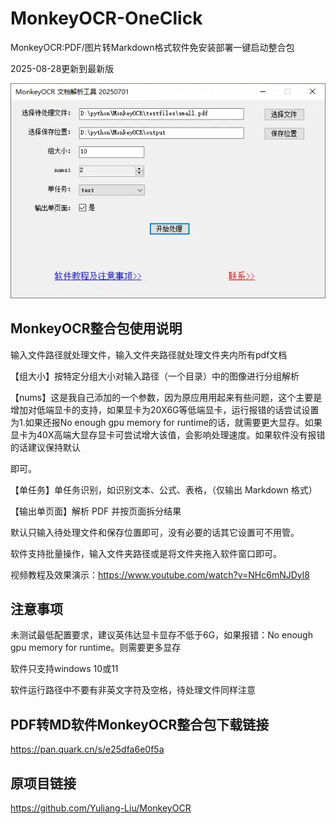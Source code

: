 # MonkeyOCR-OneClick
MonkeyOCR:PDF/图片转Markdown格式软件免安装部署一键启动整合包

2025-08-28更新到最新版

![](https://raw.githubusercontent.com/aidayang/MonkeyOCR-OneClick/refs/heads/main/mocr.webp)

## MonkeyOCR整合包使用说明

输入文件路径就处理文件，输入文件夹路径就处理文件夹内所有pdf文档

【组大小】按特定分组大小对输入路径（一个目录）中的图像进行分组解析

【nums】这是我自己添加的一个参数，因为原应用用起来有些问题，这个主要是增加对低端显卡的支持，如果显卡为20X6G等低端显卡，运行报错的话尝试设置为1.如果还报No enough gpu memory for runtime的话，就需要更大显存。如果显卡为40X高端大显存显卡可尝试增大该值，会影响处理速度。如果软件没有报错的话建议保持默认

即可。

【单任务】单任务识别，如识别文本、公式、表格，（仅输出 Markdown 格式）

【输出单页面】解析 PDF 并按页面拆分结果

默认只输入待处理文件和保存位置即可，没有必要的话其它设置可不用管。

软件支持批量操作，输入文件夹路径或是将文件夹拖入软件窗口即可。

视频教程及效果演示：https://www.youtube.com/watch?v=NHc6mNJDyl8

## 注意事项
未测试最低配置要求，建议英伟达显卡显存不低于6G，如果报错：No enough gpu memory for runtime。则需要更多显存

软件只支持windows 10或11

软件运行路径中不要有非英文字符及空格，待处理文件同样注意

## PDF转MD软件MonkeyOCR整合包下载链接
https://pan.quark.cn/s/e25dfa6e0f5a

## 原项目链接
https://github.com/Yuliang-Liu/MonkeyOCR
